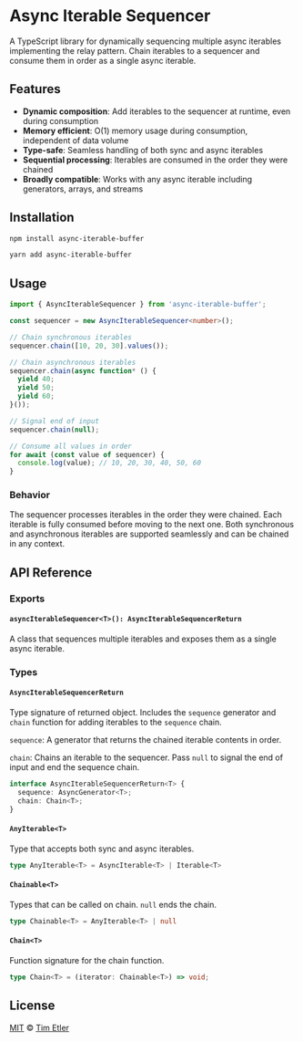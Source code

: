 # Async Iterable Sequencer

A TypeScript library for dynamically sequencing multiple async iterables implementing the relay pattern. Chain iterables to a sequencer and consume them in order as a single async iterable.

## Features

* **Dynamic composition**: Add iterables to the sequencer at runtime, even during consumption
* **Memory efficient**: O(1) memory usage during consumption, independent of data volume
* **Type-safe**: Seamless handling of both sync and async iterables
* **Sequential processing**: Iterables are consumed in the order they were chained
* **Broadly compatible**: Works with any async iterable including generators, arrays, and streams

## Installation

```bash
npm install async-iterable-buffer
```

```bash
yarn add async-iterable-buffer
```

## Usage

```typescript
import { AsyncIterableSequencer } from 'async-iterable-buffer';

const sequencer = new AsyncIterableSequencer<number>();

// Chain synchronous iterables
sequencer.chain([10, 20, 30].values());

// Chain asynchronous iterables
sequencer.chain(async function* () {
  yield 40;
  yield 50;
  yield 60;
}());

// Signal end of input
sequencer.chain(null);

// Consume all values in order
for await (const value of sequencer) {
  console.log(value); // 10, 20, 30, 40, 50, 60
}
```

### Behavior

The sequencer processes iterables in the order they were chained. Each iterable is fully consumed before moving to the next one. Both synchronous and asynchronous iterables are supported seamlessly and can be chained in any context.

## API Reference

### Exports

#### `asyncIterableSequencer<T>(): AsyncIterableSequencerReturn`

A class that sequences multiple iterables and exposes them as a single async iterable.

### Types

#### `AsyncIterableSequencerReturn`

Type signature of returned object. Includes the `sequence` generator and `chain` function for adding iterables to the `sequence` chain.

`sequence`: A generator that returns the chained iterable contents in order.

`chain`: Chains an iterable to the sequencer. Pass `null` to signal the end of input and end the sequence chain.

```typescript
interface AsyncIterableSequencerReturn<T> {
  sequence: AsyncGenerator<T>;
  chain: Chain<T>;
}
```

#### `AnyIterable<T>`

Type that accepts both sync and async iterables.

```typescript
type AnyIterable<T> = AsyncIterable<T> | Iterable<T>
```

#### `Chainable<T>`

Types that can be called on chain. `null` ends the chain.

```typescript
type Chainable<T> = AnyIterable<T> | null
```

#### `Chain<T>`

Function signature for the chain function.

```typescript
type Chain<T> = (iterator: Chainable<T>) => void;
```

## License

[MIT][license] © [Tim Etler][author]

[license]: LICENSE.md
[author]: https://github.com/etler
